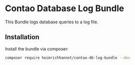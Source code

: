 # Contao Database Log Bundle

This Bundle logs database queries to a log file. 

## Installation

Install the bundle via composer:

```bash
composer require heimrichhannot/contao-db-log-bundle --dev
```